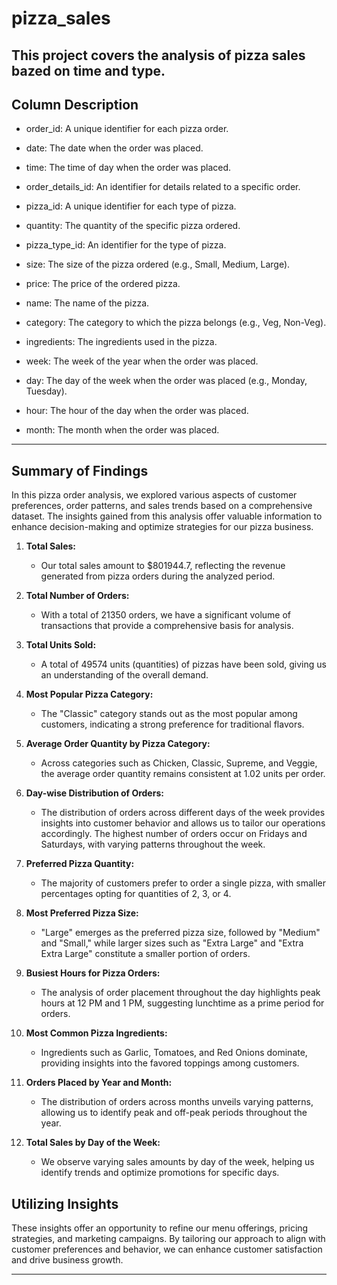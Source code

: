  # pizza_sales

## This project covers the analysis of pizza sales bazed on time and type.

## Column Description
- order_id: A unique identifier for each pizza order.

- date: The date when the order was placed.

- time: The time of day when the order was placed.
    
- order_details_id: An identifier for details related to a specific order.

- pizza_id: A unique identifier for each type of pizza.
    
- quantity: The quantity of the specific pizza ordered.

- pizza_type_id: An identifier for the type of pizza.

- size: The size of the pizza ordered (e.g., Small, Medium, Large).

- price: The price of the ordered pizza.

- name: The name of the pizza.

- category: The category to which the pizza belongs (e.g., Veg, Non-Veg).

- ingredients: The ingredients used in the pizza.

- week: The week of the year when the order was placed.

- day: The day of the week when the order was placed (e.g., Monday, Tuesday).

- hour: The hour of the day when the order was placed.

- month: The month when the order was placed.

---

## Summary of Findings

In this pizza order analysis, we explored various aspects of customer preferences, order patterns, and sales trends based on a comprehensive dataset. The insights gained from this analysis offer valuable information to enhance decision-making and optimize strategies for our pizza business.

1. **Total Sales:** 
   - Our total sales amount to $801944.7, reflecting the revenue generated from pizza orders during the analyzed period.

2. **Total Number of Orders:** 
   - With a total of 21350 orders, we have a significant volume of transactions that provide a comprehensive basis for analysis.

3. **Total Units Sold:** 
   - A total of 49574 units (quantities) of pizzas have been sold, giving us an understanding of the overall demand.

4. **Most Popular Pizza Category:** 
   - The "Classic" category stands out as the most popular among customers, indicating a strong preference for traditional flavors.

5. **Average Order Quantity by Pizza Category:** 
   - Across categories such as Chicken, Classic, Supreme, and Veggie, the average order quantity remains consistent at 1.02 units per order.

6. **Day-wise Distribution of Orders:** 
   - The distribution of orders across different days of the week provides insights into customer behavior and allows us to tailor our operations accordingly. The highest number of orders occur on Fridays and Saturdays, with varying patterns throughout the week.

7. **Preferred Pizza Quantity:** 
   - The majority of customers prefer to order a single pizza, with smaller percentages opting for quantities of 2, 3, or 4.

8. **Most Preferred Pizza Size:** 
   - "Large" emerges as the preferred pizza size, followed by "Medium" and "Small," while larger sizes such as "Extra Large" and "Extra Extra Large" constitute a smaller portion of orders.

9.  **Busiest Hours for Pizza Orders:** 
    - The analysis of order placement throughout the day highlights peak hours at 12 PM and 1 PM, suggesting lunchtime as a prime period for orders.

10. **Most Common Pizza Ingredients:** 
    - Ingredients such as Garlic, Tomatoes, and Red Onions dominate, providing insights into the favored toppings among customers.

11. **Orders Placed by Year and Month:** 
    - The distribution of orders across months unveils varying patterns, allowing us to identify peak and off-peak periods throughout the year.

12. **Total Sales by Day of the Week:** 
    - We observe varying sales amounts by day of the week, helping us identify trends and optimize promotions for specific days.

## Utilizing Insights

These insights offer an opportunity to refine our menu offerings, pricing strategies, and marketing campaigns. By tailoring our approach to align with customer preferences and behavior, we can enhance customer satisfaction and drive business growth.

---
